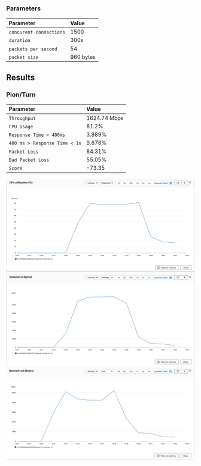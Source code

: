 
### Parameters

| Parameter | Value                |
| :-------- |:------------------------- |
| `concurent connections` | 1500 |
| `duration` | 300s |
| `packets per second` | 54 |
| `packet size` | 960 bytes |

## Results

### Pion/Turn
| Parameter | Value                |
| :-------- |:------------------------- |
| `Throughput` | 1624.74 Mbps |
| `CPU Usage` | 81.2% |
| `Response Time < 400ms` | 3.889% |
| `400 ms > Response Time < 1s` | 9.678% |
| `Packet Loss` | 84.31% |
| `Bad Packet Loss` | 55.05% |
| `Score` | -73.35 |

![CPU](cpu.png)
![Network In (Bytes)](network-in.png)
![Network Out (Bytes)](network-out.png)
